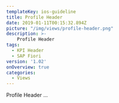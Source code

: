 ```yaml
---
templateKey: ios-guideline
title: Profile Header
date: 2019-01-11T00:15:32.894Z
picture: "/img/views/profile-header.png"
description: >-
    Profile Header
tags:
  - KPI Header
  - SAP Fiori
version: '1.02'
onOverview: true
categories:
  - Views
---
```





Profile Header ...
